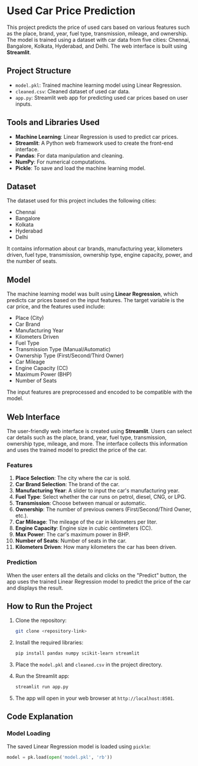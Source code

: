 # Used Car Price Prediction

This project predicts the price of used cars based on various features such as the place, brand, year, fuel type, transmission, mileage, and ownership. The model is trained using a dataset with car data from five cities: Chennai, Bangalore, Kolkata, Hyderabad, and Delhi. The web interface is built using **Streamlit**.

## Project Structure

- `model.pkl`: Trained machine learning model using Linear Regression.
- `cleaned.csv`: Cleaned dataset of used car data.
- `app.py`: Streamlit web app for predicting used car prices based on user inputs.

## Tools and Libraries Used

- **Machine Learning**: Linear Regression is used to predict car prices.
- **Streamlit**: A Python web framework used to create the front-end interface.
- **Pandas**: For data manipulation and cleaning.
- **NumPy**: For numerical computations.
- **Pickle**: To save and load the machine learning model.

## Dataset

The dataset used for this project includes the following cities:

- Chennai
- Bangalore
- Kolkata
- Hyderabad
- Delhi

It contains information about car brands, manufacturing year, kilometers driven, fuel type, transmission, ownership type, engine capacity, power, and the number of seats.

## Model

The machine learning model was built using **Linear Regression**, which predicts car prices based on the input features. The target variable is the car price, and the features used include:

- Place (City)
- Car Brand
- Manufacturing Year
- Kilometers Driven
- Fuel Type
- Transmission Type (Manual/Automatic)
- Ownership Type (First/Second/Third Owner)
- Car Mileage
- Engine Capacity (CC)
- Maximum Power (BHP)
- Number of Seats

The input features are preprocessed and encoded to be compatible with the model.

## Web Interface

The user-friendly web interface is created using **Streamlit**. Users can select car details such as the place, brand, year, fuel type, transmission, ownership type, mileage, and more. The interface collects this information and uses the trained model to predict the price of the car.

### Features

1. **Place Selection**: The city where the car is sold.
2. **Car Brand Selection**: The brand of the car.
3. **Manufacturing Year**: A slider to input the car's manufacturing year.
4. **Fuel Type**: Select whether the car runs on petrol, diesel, CNG, or LPG.
5. **Transmission**: Choose between manual or automatic.
6. **Ownership**: The number of previous owners (First/Second/Third Owner, etc.).
7. **Car Mileage**: The mileage of the car in kilometers per liter.
8. **Engine Capacity**: Engine size in cubic centimeters (CC).
9. **Max Power**: The car's maximum power in BHP.
10. **Number of Seats**: Number of seats in the car.
11. **Kilometers Driven**: How many kilometers the car has been driven.

### Prediction

When the user enters all the details and clicks on the "Predict" button, the app uses the trained Linear Regression model to predict the price of the car and displays the result.

## How to Run the Project

1. Clone the repository:

    ```bash
    git clone <repository-link>
    ```

2. Install the required libraries:

    ```bash
    pip install pandas numpy scikit-learn streamlit
    ```

3. Place the `model.pkl` and `cleaned.csv` in the project directory.

4. Run the Streamlit app:

    ```bash
    streamlit run app.py
    ```

5. The app will open in your web browser at `http://localhost:8501`.

## Code Explanation

### Model Loading

The saved Linear Regression model is loaded using `pickle`:

```python
model = pk.load(open('model.pkl', 'rb'))

